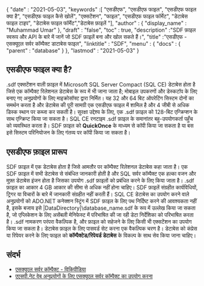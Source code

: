 {
  "date" : "2021-05-03",
  "keywords" :[ "एसडीएफ", "एसडीएफ फाइल", "एसडीएफ फाइल क्या है", "एसडीएफ फाइल कैसे खोलें", "एक्सटेंशन", "फाइल", "एसडीएफ फाइल फॉर्मेट", "डेटाबेस फाइल टाइप", "डेटाबेस फाइल फॉर्मेट","डेटाबेस फ़ाइलें "],
  "author" : {
    "display_name" : "Muhammad Umar"
},
  "draft" : "false",
  "toc" : true,
  "description" :"SDF फ़ाइल स्वरूप और API के बारे में जानें जो SDF फ़ाइलें बना और खोल सकते हैं।",
  "title" :"एसडीएफ - एसक्यूएल सर्वर कॉम्पैक्ट डाटाबेस फाइल",
  "linktitle" : "SDF",
  "menu" : {
    "docs" : {
      "parent" : "database"
}
},
  "lastmod" : "2021-05-03"
}

## एसडीएफ फाइल क्या है?
.sdf एक्सटेंशन वाली फ़ाइल में Microsoft SQL Server Compact (SQL CE) डेटाबेस होता है जिसे एक कॉम्पैक्ट रिलेशनल डेटाबेस के रूप में भी जाना जाता है; मोबाइल उपकरणों और डेस्कटॉप के लिए बनाए गए अनुप्रयोगों के लिए माइक्रोसॉफ्ट द्वारा निर्मित। यह 32 और 64 बिट ऑपरेटिंग सिस्टम दोनों का समर्थन करता है और डेटाबेस की पूरी सामग्री एक एसडीएफ फाइल में शामिल है और 4 जीबी से अधिक डिस्क स्थान पर कब्जा कर सकती है। सुरक्षा उद्देश्य के लिए, एक .sdf फ़ाइल को 128-बिट एन्क्रिप्शन के साथ एन्क्रिप्ट किया जा सकता है। SQL CE रनटाइम .sdf फ़ाइल के समानांतर बहु-उपयोगकर्ता पहुँच को व्यवस्थित करता है। SDF फ़ाइल को **QuickOnce** के माध्यम से कॉपी किया जा सकता है या बस इसे सिस्टम परिनियोजन के लिए गंतव्य पर कॉपी किया जा सकता है।

## एसडीएफ फ़ाइल प्रारूप
SDF फ़ाइल में एक डेटाबेस होता है जिसे आमतौर पर कॉम्पैक्ट रिलेशनल डेटाबेस कहा जाता है। एक SDF फ़ाइल में सभी डेटाबेस से संबंधित जानकारी होती है और SQL सर्वर कॉम्पैक्ट एक हल्का वजन और मुफ़्त डेटाबेस इंजन होता है जिसका उपयोग .sdf फ़ाइलों को प्रबंधित करने के लिए किया जाता है। .sdf फ़ाइल का आकार 4 GB आकार की सीमा से अधिक नहीं होना चाहिए। SDF फ़ाइलें संग्रहीत कार्यविधियों, ट्रिगर या विचारों के बारे में जानकारी संग्रहीत नहीं करती हैं। SQL CE डेटाबेस का उपयोग करने वाले अनुप्रयोगों को ADO.NET कनेक्शन स्ट्रिंग में SDF फ़ाइल के लिए पथ निर्दिष्ट करने की आवश्यकता नहीं है, इसके बजाय इसे |DataDirectory|\database_name.sdf के रूप में उल्लेख किया जा सकता है, जो एप्लिकेशन के लिए असेंबली मेनिफेस्ट में परिभाषित की जा रही डेटा निर्देशिका को परिभाषित करता है।
.sdf नामकरण परंपरा वैकल्पिक है, और फ़ाइल को सहेजने के लिए किसी भी एक्सटेंशन का उपयोग किया जा सकता है। डेटाबेस फ़ाइल के लिए पासवर्ड सेट करना एक वैकल्पिक चरण है। डेटाबेस को कंप्रेस या रिपेयर करने के लिए फाइल को **कॉम्पैक्टेड/रिपेयर्ड डेटाबेस** के विकल्प के साथ सेव किया जाना चाहिए।

## संदर्भ

* [एसक्यूएल सर्वर कॉम्पैक्ट - विकिपीडिया](https://en.wikipedia.org/wiki/SQL_Server_Compact)
* [एएसपी.नेट वेब अनुप्रयोगों के लिए एसक्यूएल सर्वर कॉम्पैक्ट का उपयोग करना](https://learn.microsoft.com/en-us/previous-versions/aspnet/ms247257(v=vs.110))


